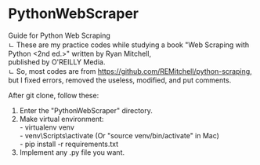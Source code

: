 # PythonWebScraper
Guide for Python Web Scraping  
ㄴ These are my practice codes while studying a book "Web Scraping with Python <2nd ed.>" written by Ryan Mitchell,  
  published by O'REILLY Media.  
ㄴ So, most codes are from https://github.com/REMitchell/python-scraping,  
  but I fixed errors, removed the useless, modified, and put comments.  
  
After git clone, follow these:

  1) Enter the "PythonWebScraper" directory.  
  2) Make virtual environment:  
    - virtualenv venv  
    - venv\Scripts\activate (Or "source venv/bin/activate" in Mac)  
    - pip install -r requirements.txt  
  3) Implement any .py file you want.
